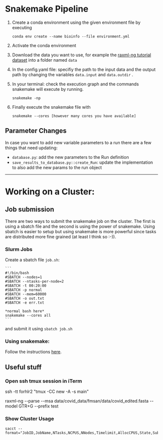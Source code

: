 # Snakemake Pipeline

1. Create a conda environment using the given environment file by executing
    ```
    conda env create --name bioinfo --file environment.yml
    ```
2. Activate the conda environment

3. Download the data you want to use, for example the [raxml-ng tutorial dataset](https://github.com/amkozlov/ng-tutorial) into a folder named ```data```

4. In the config.yaml file: specifiy the path to the input data and the output path by changing the variables ```data.input``` and ```data.outdir``` . 

5. In your terminal: check the execution graph and the commands snakemake will execute by running.
    ```
    snakemake -np
    ```

6. Finally execute the snakemake file with 
    ```
    snakemake --cores [however many cores you have available]
    ```

## Parameter Changes
In case you want to add new variable parameters to a run there are a few things that need updating:
* ```database.py```: add the new parameters to the Run definition
* ```save_results_to_database.py::create_Run```: update the implementation to also add the new params to the run object

<hr>


# Working on a Cluster: 
## Job submission
There are two ways to submit the snakemake job on the cluster.
The first is using a sbatch file and the second is using the power of snakemake. Using sbatch is easier to setup but using snakemake is more powerful since tasks are distributed more fine grained (at least I think so :-)).
### Slurm Jobs
Create a sbatch file ```job.sh```:

    ```
    #!/bin/bash
    #SBATCH --nodes=1
    #SBATCH --ntasks-per-node=2
    #SBATCH -t 00:20:00
    #SBATCH -p normal
    #SBATCH --mem=60000
    #SBATCH -o out.txt
    #SBATCH -e err.txt

    *normal bash here*
    snakemake --cores all
    ```
and submit it using ```sbatch job.sh```


### Using snakemake:
Follow the instructions [here](https://github.com/tschuelia/snakemake-on-slurm-clusters).

## Useful stuff
### Open ssh tmux session in iTerm 
 ssh -tt forhlr2 "tmux -CC new -A -s main"

 raxml-ng --parse --msa data/covid_data/fmsan/data/covid_edited.fasta --model GTR+G --prefix test

### Show Cluster Usage
```
sacct --format="JobID,JobName,NTasks,NCPUS,NNodes,Timelimit,AllocCPUS,State,Submit,End" 
```

